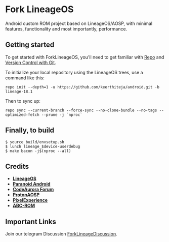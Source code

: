 Fork LineageOS
===========

Android custom ROM project based on LineageOS/AOSP, with minimal features, functionality and most importantly, performance.

Getting started
---------------

To get started with ForkLineageOS, you'll need to get
familiar with [Repo](https://source.android.com/source/using-repo.html) and [Version Control with Git](https://source.android.com/source/version-control.html).

To initialize your local repository using the LineageOS trees, use a command like this:
```
repo init --depth=1 -u https://github.com/keerthiteja/android.git -b lineage-18.1
```
Then to sync up:
```
repo sync --current-branch --force-sync --no-clone-bundle --no-tags --optimized-fetch --prune -j `nproc`
```

## Finally, to build
```
$ source build/envsetup.sh
$ lunch lineage_$device-userdebug
$ make bacon -j$(nproc --all)
```

## Credits

 * [**LineageOS**](https://github.com/LineageOS)
 * [**Paranoid Android**](https://github.com/AOSPA)
 * [**CodeAurora Forum**](https://source.codeaurora.org/quic/la/)
 * [**ProtonAOSP**](https://github.com/ProtonAOSP)
 * [**PixelExperience**](https://github.com/PixelExperience)
 * [**ABC-ROM**](https://github.com/ezio84)


Important Links
--------
Join our telegram Discussion [ForkLineageDiscussion](https://t.me/ForkLineageOS).
